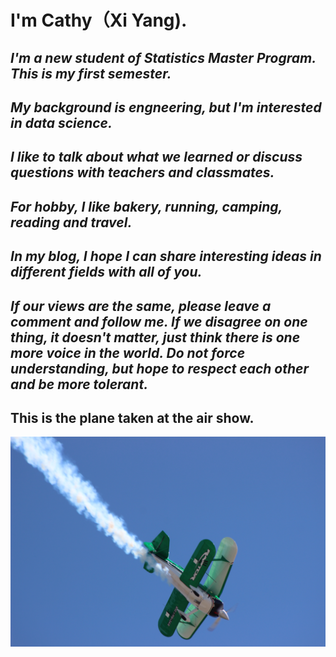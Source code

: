# **I'm Cathy（Xi Yang).**  
## *I'm a new student of Statistics Master Program. This is my first semester.*
## *My background is engneering, but I'm interested in data science.*       
## *I like to talk about what we learned or discuss questions with teachers and classmates.*  
## *For hobby, I like bakery, running, camping, reading and travel.* 
## *In my blog, I hope I can share interesting ideas in different fields with all of you.*  
## *If our views are the same, please leave a comment and follow me. If we disagree on one thing, it doesn't matter, just think there is one more voice in the world. Do not force understanding, but hope to respect each other and be more tolerant.*

## This is the plane taken at the air show.
![image](https://github.com/Cathy1989/Cathy1989.github.io/blob/main/IMG_7031.JPG)
